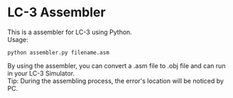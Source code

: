 # LC-3 Assembler

This is a assembler for LC-3 using Python.\
Usage:
```shell
python assembler.py filename.asm
```
By using the assembler, you can convert a .asm file to .obj file and can run in your LC-3 Simulator.\
Tip: During the assembling process, the error's location will be noticed by PC.